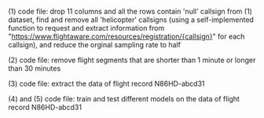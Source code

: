 
(1) code file: drop 11 columns and all the rows contain 'null' callsign from (1) dataset, find and remove all 'helicopter'
              callsigns (using a self-implemented function to request and extract information from "https://www.flightaware.com/resources/registration/{callsign}"
              for each callsign), and reduce the orginal sampling rate to half

(2) code file: remove flight segments that are shorter than 1 minute or longer than 30 minutes

(3) code file: extract the data of flight record N86HD-abcd31

(4) and (5) code file: train and test different models on the data of flight record N86HD-abcd31

